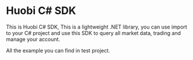 # Huobi C# SDK

This is Huobi C# SDK, This is a lightweight .NET library, you can use import to your C# project and use this SDK to query all market data, trading and manage your account.

All the example you can find in test project.